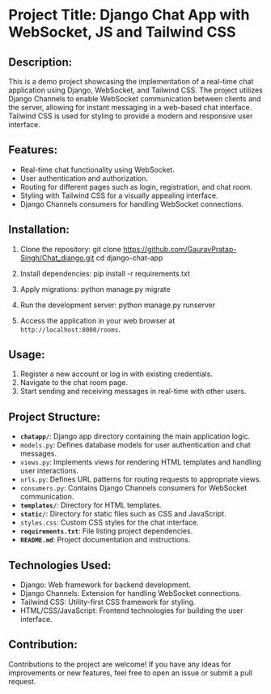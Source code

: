 # Project Title: Django Chat App with WebSocket, JS and Tailwind CSS

## Description:
This is a demo project showcasing the implementation of a real-time chat application using Django, WebSocket, and Tailwind CSS. The project utilizes Django Channels to enable WebSocket communication between clients and the server, allowing for instant messaging in a web-based chat interface. Tailwind CSS is used for styling to provide a modern and responsive user interface.

## Features:
- Real-time chat functionality using WebSocket.
- User authentication and authorization.
- Routing for different pages such as login, registration, and chat room.
- Styling with Tailwind CSS for a visually appealing interface.
- Django Channels consumers for handling WebSocket connections.

## Installation:
1. Clone the repository:
    git clone <https://github.com/GauravPratap-Singh/Chat_django.git>
    cd django-chat-app
3. Install dependencies:
    pip install -r requirements.txt
4. Apply migrations:
    python manage.py migrate
5. Run the development server:
    python manage.py runserver

6. Access the application in your web browser at `http://localhost:8000/rooms`.

## Usage:
1. Register a new account or log in with existing credentials.
2. Navigate to the chat room page.
3. Start sending and receiving messages in real-time with other users.

## Project Structure:
- **`chatapp/`**: Django app directory containing the main application logic.
- `models.py`: Defines database models for user authentication and chat messages.
- `views.py`: Implements views for rendering HTML templates and handling user interactions.
- `urls.py`: Defines URL patterns for routing requests to appropriate views.
- `consumers.py`: Contains Django Channels consumers for WebSocket communication.
- **`templates/`**: Directory for HTML templates.
- **`static/`**: Directory for static files such as CSS and JavaScript.
- `styles.css`: Custom CSS styles for the chat interface.
- **`requirements.txt`**: File listing project dependencies.
- **`README.md`**: Project documentation and instructions.

## Technologies Used:
- Django: Web framework for backend development.
- Django Channels: Extension for handling WebSocket connections.
- Tailwind CSS: Utility-first CSS framework for styling.
- HTML/CSS/JavaScript: Frontend technologies for building the user interface.

## Contribution:
Contributions to the project are welcome! If you have any ideas for improvements or new features, feel free to open an issue or submit a pull request.

